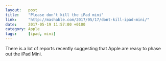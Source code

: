```yaml
---
layout:   post
title:    "Please don't kill the iPad mini"
link:     "http://mashable.com/2017/05/17/dont-kill-ipad-mini/"
date:     2017-05-19 11:57:00 +0100
category: Apple
tags:     [ipad, mini]
---
```


There is a lot of reports recently suggesting that Apple are reasy to phase out the iPad Mini. 
